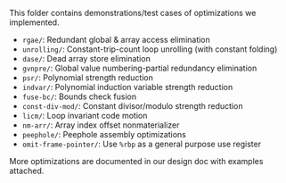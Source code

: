 This folder contains demonstrations/test cases of optimizations we implemented.

- `rgae/`: Redundant global & array access elimination
- `unrolling/`: Constant-trip-count loop unrolling (with constant folding)
- `dase/`: Dead array store elimination
- `gvnpre/`: Global value numbering-partial redundancy elimination
- `psr/`: Polynomial strength reduction
- `indvar/`: Polynomial induction variable strength reduction
- `fuse-bc/`: Bounds check fusion
- `const-div-mod/`: Constant divisor/modulo strength reduction
- `licm/`: Loop invariant code motion
- `nm-arr/`: Array index offset nonmaterializer
- `peephole/`: Peephole assembly optimizations
- `omit-frame-pointer/`: Use `%rbp` as a general purpose use register

More optimizations are documented in our design doc with examples attached.
